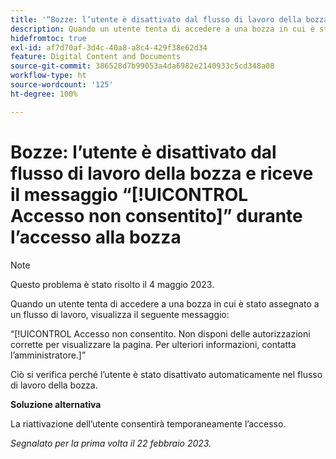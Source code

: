 ```yaml
---
title: '“Bozze: l’utente è disattivato dal flusso di lavoro della bozza e riceve il messaggio Accesso non consentito durante l’accesso alla bozza”'
description: Quando un utente tenta di accedere a una bozza in cui è stato assegnato a un flusso di lavoro, visualizza un messaggio di accesso non consentito.
hidefromtoc: true
exl-id: af7d70af-3d4c-40a8-a8c4-429f38e62d34
feature: Digital Content and Documents
source-git-commit: 386528d7b99053a4da6982e2140933c5cd348a08
workflow-type: ht
source-wordcount: '125'
ht-degree: 100%

---
```


# Bozze: l’utente è disattivato dal flusso di lavoro della bozza e riceve il messaggio “[!UICONTROL Accesso non consentito]” durante l’accesso alla bozza

<!--This is on both the WF and WFP TOCs-->

>[!NOTE]
>
>Questo problema è stato risolto il 4 maggio 2023.

Quando un utente tenta di accedere a una bozza in cui è stato assegnato a un flusso di lavoro, visualizza il seguente messaggio:

“[!UICONTROL Accesso non consentito. Non disponi delle autorizzazioni corrette per visualizzare la pagina. Per ulteriori informazioni, contatta l’amministratore.]”

Ciò si verifica perché l’utente è stato disattivato automaticamente nel flusso di lavoro della bozza.

**Soluzione alternativa**

La riattivazione dell’utente consentirà temporaneamente l’accesso.

_Segnalato per la prima volta il 22 febbraio 2023._
